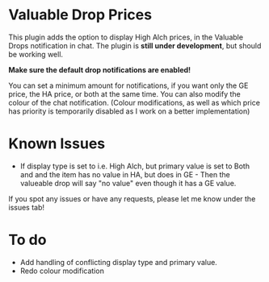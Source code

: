 # Valuable Drop Prices
This plugin adds the option to display High Alch prices, in the Valuable Drops notification in chat.
The plugin is **still under development**, but should be working well.

**Make sure the default drop notifications are enabled!**

You can set a minimum amount for notifications, if you want only the GE price, the HA price, or both at the same time.
You can also modify the colour of the chat notification.
(Colour modifications, as well as which price has priority is temporarily disabled as I work on a better implementation)

# Known Issues
- If display type is set to i.e. High Alch, but primary value is set to Both and and the item has no value in HA, but does in GE - Then the valueable drop will say "no value" even though it has a GE value.

If you spot any issues or have any requests, please let me know under the issues tab!

# To do
- Add handling of conflicting display type and primary value.
- Redo colour modification
